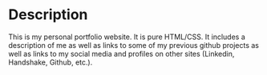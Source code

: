 # Description
This is my personal portfolio website. It is pure HTML/CSS. It includes a description of me as well as links to some of my previous github projects as well as links to my social media and profiles on other sites (Linkedin, Handshake, Github, etc.).
